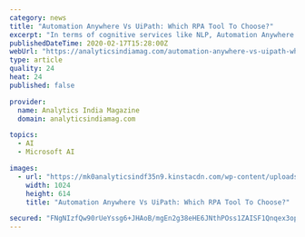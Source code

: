 ```yaml
---
category: news
title: "Automation Anywhere Vs UiPath: Which RPA Tool To Choose?"
excerpt: "In terms of cognitive services like NLP, Automation Anywhere is leading since it has been there for ... Automation Anywhere came out with a strategic partnership with Microsoft, which will assist thousands of businesses of all sizes across multiple industries, enhance processes with automation. Customers will now be able to access Automation ..."
publishedDateTime: 2020-02-17T15:28:00Z
webUrl: "https://analyticsindiamag.com/automation-anywhere-vs-uipath-which-rpa-tool-to-choose/"
type: article
quality: 24
heat: 24
published: false

provider:
  name: Analytics India Magazine
  domain: analyticsindiamag.com

topics:
  - AI
  - Microsoft AI

images:
  - url: "https://mk0analyticsindf35n9.kinstacdn.com/wp-content/uploads/2020/02/automation-anywhere-uipath-1024x614.jpg"
    width: 1024
    height: 614
    title: "Automation Anywhere Vs UiPath: Which RPA Tool To Choose?"

secured: "FNgNIzfQw90rUeYssg6+JHAoB/mgEn2g38eHE6JNthPOss1ZAISF1Qnqex3opcIX5Ytx8fPcoxjvx+VqefJs0upmuHsWfkwES/jLekXkTCzVOOWUdE0q+jazTjJtas4oSvGGBphagHwJtk39rZmj8ophfLX5nljmqvVVK3s7hmd/LbQ6/C3RorhhZlEccQ/Tk1aGHNrQ5ZCkIBpvpa6h77fJIr/0Lc1tBHBPpEGNNhWZ9HOyLLBtkgcJSMOK2RIe2K/XL+IX9wa4sK6lxshlxzuvS98KQQSuNpqgDgF/OkPrRxIcDhqj+RuicgVgzvia;R+9b5qSmEEqmchuL7jKirA=="
---
```


